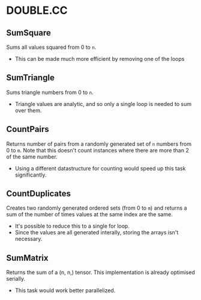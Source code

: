 # DOUBLE.CC

## SumSquare

Sums all values squared from 0 to `n`. 

- This can be made much more efficient by removing one of the loops

## SumTriangle

Sums triangle numbers from 0 to `n`.

- Triangle values are analytic, and so only a single loop is needed
to sum over them.

## CountPairs

Returns number of pairs from a randomly generated set of `n` numbers 
from 0 to `m`. Note that this doesn't count instances where there are
more than 2 of the same number.

- Using a different datastructure for counting would speed up
this task significantly.

## CountDuplicates

Creates two randomly generated ordered sets (from 0 to `m`) and returns
a sum of the number of times values at the same index are the same.

- It's possible to reduce this to a single for loop.
- Since the values are all generated interally, storing the arrays isn't
necessary.

## SumMatrix

Returns the sum of a (n, n,) tensor. This implementation is already
optimised serially.

- This task would work better parallelized.



